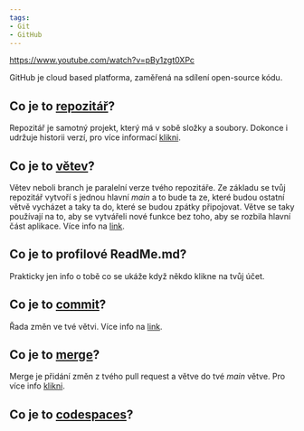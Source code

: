 ```yaml
---
tags:
- Git
- GitHub
---
```


https://www.youtube.com/watch?v=pBy1zgt0XPc


GitHub je cloud based platforma, zaměřená na sdílení open-source kódu.

## Co je to [repozitář](https://docs.github.com/en/get-started/learning-about-github/github-glossary#repository)?
Repozitář je samotný projekt, který má v sobě složky a soubory.
Dokonce i udržuje historii verzí, pro více informací [klikni](https://docs.github.com/en/repositories/creating-and-managing-repositories/about-repositories).

## Co je to [větev](https://docs.github.com/en/get-started/learning-about-github/github-glossary#branch)?
Větev neboli branch je paralelní verze tvého repozitáře. Ze základu se tvůj repozitář vytvoří s jednou hlavní *main* a to bude ta ze, které budou ostatní větvě vycházet a taky ta do, které se budou zpátky připojovat.
Větve se taky používají na to, aby se vytvářeli nové funkce bez toho, aby se rozbila hlavní část aplikace. Více info na [link](https://docs.github.com/en/pull-requests/collaborating-with-pull-requests/proposing-changes-to-your-work-with-pull-requests/about-branches).

## Co je to profilové ReadMe.md?
Prakticky jen info o tobě co se ukáže když někdo klikne na tvůj účet.

## Co je to [commit](https://docs.github.com/en/pull-requests/committing-changes-to-your-project/creating-and-editing-commits/about-commits)?
Řada změn ve tvé větvi. Více info na [link](https://docs.github.com/en/pull-requests/committing-changes-to-your-project/creating-and-editing-commits/about-commits).

## Co je to [merge](https://docs.github.com/en/get-started/learning-about-github/github-glossary#merge)?
Merge je přidání změn z tvého pull request a větve do tvé *main* větve. Pro více info [klikni](https://docs.github.com/en/pull-requests/collaborating-with-pull-requests/incorporating-changes-from-a-pull-request/merging-a-pull-request).

## Co je to [codespaces](https://www.youtube.com/playlist?list=PLmsFUfdnGr3wTl-NCblzcrEv2lFSX975-)?
